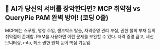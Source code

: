 ## 🚨 AI가 당신의 서버를 장악한다면? MCP 취약점 vs QueryPie PAM 완벽 방어! (코딩 0줄)

MCP에는 스푸핑, 명령 주입, 샌드박스 탈출, 자격증명 관리 부실, 권한 철회 부재 등의 취약점이 존재함.
PAM을 사용하면 이런 문제를 보완할 수 있다.
자격 증명 금고, 세션 모니터링, mfa, 최소 권한 원칙 등이 핵심 기능임.

